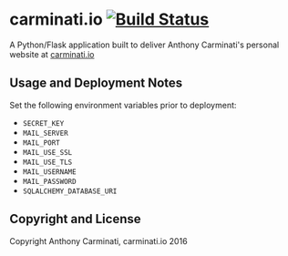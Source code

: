 carminati.io [![Build Status](https://travis-ci.org/anthonycarminati/carminatiio.svg?branch=master)](https://travis-ci.org/anthonycarminati/carminatiio)
===========================
A Python/Flask application built to deliver Anthony Carminati's personal website at [carminati.io](http://carminati.io)


Usage and Deployment Notes
---------------------------
Set the following environment variables prior to deployment:
- `SECRET_KEY`
- `MAIL_SERVER`
- `MAIL_PORT`
- `MAIL_USE_SSL`
- `MAIL_USE_TLS`
- `MAIL_USERNAME`
- `MAIL_PASSWORD`
- `SQLALCHEMY_DATABASE_URI`


Copyright and License
---------------------------
Copyright Anthony Carminati, carminati.io 2016